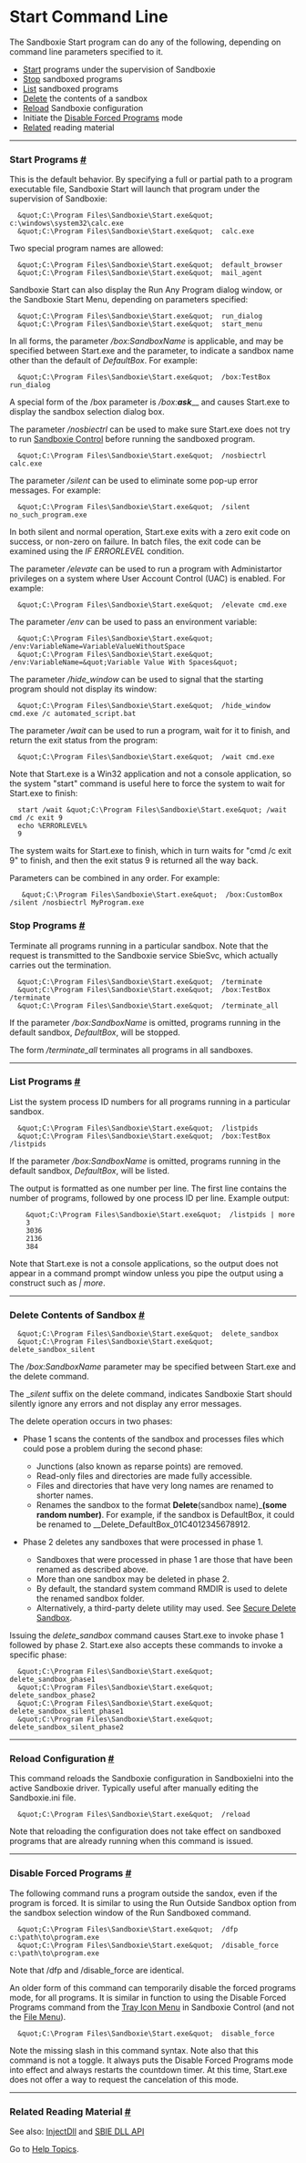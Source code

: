 # Start Command Line

The Sandboxie Start program can do any of the following, depending on command line parameters specified to it.

*   [Start](#start) programs under the supervision of Sandboxie
*   [Stop](#stop) sandboxed programs
*   [List](#list) sandboxed programs
*   [Delete](#delete) the contents of a sandbox
*   [Reload](#reload) Sandboxie configuration
*   Initiate the [Disable Forced Programs](#disableforce) mode
*   [Related](#related) reading material

* * *
### Start Programs  <a name="start" href="#start">#</a>

This is the default behavior. By specifying a full or partial path to a program executable file, Sandboxie Start will launch that program under the supervision of Sandboxie:
```
  &quot;C:\Program Files\Sandboxie\Start.exe&quot;  c:\windows\system32\calc.exe
  &quot;C:\Program Files\Sandboxie\Start.exe&quot;  calc.exe
```

Two special program names are allowed:
```
  &quot;C:\Program Files\Sandboxie\Start.exe&quot;  default_browser
  &quot;C:\Program Files\Sandboxie\Start.exe&quot;  mail_agent	
```

Sandboxie Start can also display the Run Any Program dialog window, or the Sandboxie Start Menu, depending on parameters specified:
```
  &quot;C:\Program Files\Sandboxie\Start.exe&quot;  run_dialog
  &quot;C:\Program Files\Sandboxie\Start.exe&quot;  start_menu	
```

In all forms, the parameter _/box:SandboxName_ is applicable, and may be specified between Start.exe and the parameter, to indicate a sandbox name other than the default of _DefaultBox_. For example:
```
  &quot;C:\Program Files\Sandboxie\Start.exe&quot;  /box:TestBox  run_dialog	
```

A special form of the /box parameter is _/box:_**_ask_**__ and causes Start.exe to display the sandbox selection dialog box.

The parameter _/nosbiectrl_ can be used to make sure Start.exe does not try to run [Sandboxie Control](SandboxieControl.md) before running the sandboxed program.
```
  &quot;C:\Program Files\Sandboxie\Start.exe&quot;  /nosbiectrl calc.exe	
```

The parameter _/silent_ can be used to eliminate some pop-up error messages. For example:
```
  &quot;C:\Program Files\Sandboxie\Start.exe&quot;  /silent  no_such_program.exe
```

In both silent and normal operation, Start.exe exits with a zero exit code on success, or non-zero on failure. In batch files, the exit code can be examined using the _IF ERRORLEVEL_ condition.

The parameter _/elevate_ can be used to run a program with Administartor privileges on a system where User Account Control (UAC) is enabled. For example:
```
  &quot;C:\Program Files\Sandboxie\Start.exe&quot;  /elevate cmd.exe	
```

The parameter _/env_ can be used to pass an environment variable:
```
  &quot;C:\Program Files\Sandboxie\Start.exe&quot;  /env:VariableName=VariableValueWithoutSpace
  &quot;C:\Program Files\Sandboxie\Start.exe&quot;  /env:VariableName=&quot;Variable Value With Spaces&quot;	
```

The parameter _/hide_window_ can be used to signal that the starting program should not display its window:
```
  &quot;C:\Program Files\Sandboxie\Start.exe&quot;  /hide_window cmd.exe /c automated_script.bat	
```

The parameter _/wait_ can be used to run a program, wait for it to finish, and return the exit status from the program:
```
  &quot;C:\Program Files\Sandboxie\Start.exe&quot;  /wait cmd.exe	
```

Note that Start.exe is a Win32 application and not a console application, so the system "start" command is useful here to force the system to wait for Start.exe to finish:
```
  start /wait &quot;C:\Program Files\Sandboxie\Start.exe&quot; /wait cmd /c exit 9
  echo %ERRORLEVEL%
  9	
```

The system waits for Start.exe to finish, which in turn waits for "cmd /c exit 9" to finish, and then the exit status 9 is returned all the way back.

Parameters can be combined in any order. For example:
```
   &quot;C:\Program Files\Sandboxie\Start.exe&quot;  /box:CustomBox /silent /nosbiectrl MyProgram.exe	
```

### Stop Programs <a name="stop" href="#stop">#</a>

Terminate all programs running in a particular sandbox. Note that the request is transmitted to the Sandboxie service SbieSvc, which actually carries out the termination.
```
  &quot;C:\Program Files\Sandboxie\Start.exe&quot;  /terminate
  &quot;C:\Program Files\Sandboxie\Start.exe&quot;  /box:TestBox  /terminate
  &quot;C:\Program Files\Sandboxie\Start.exe&quot;  /terminate_all
```

If the parameter _/box:SandboxName_ is omitted, programs running in the default sandbox, _DefaultBox_, will be stopped.

The form _/terminate_all_ terminates all programs in all sandboxes.

* * *

### List Programs <a name="list" href="#list">#</a>

List the system process ID numbers for all programs running in a particular sandbox.
```
  &quot;C:\Program Files\Sandboxie\Start.exe&quot;  /listpids
  &quot;C:\Program Files\Sandboxie\Start.exe&quot;  /box:TestBox  /listpids	
```

If the parameter _/box:SandboxName_ is omitted, programs running in the default sandbox, _DefaultBox_, will be listed.

The output is formatted as one number per line. The first line contains the number of programs, followed by one process ID per line. Example output:
```
    &quot;C:\Program Files\Sandboxie\Start.exe&quot;  /listpids | more
    3
    3036
    2136
    384	
```

Note that Start.exe is not a console applications, so the output does not appear in a command prompt window unless you pipe the output using a construct such as _| more_.

* * *

### Delete Contents of Sandbox <a name="delete" href="#delete">#</a>
```
  &quot;C:\Program Files\Sandboxie\Start.exe&quot;  delete_sandbox
  &quot;C:\Program Files\Sandboxie\Start.exe&quot;  delete_sandbox_silent	
```

The _/box:SandboxName_ parameter may be specified between Start.exe and the delete command.

The __silent_ suffix on the delete command, indicates Sandboxie Start should silently ignore any errors and not display any error messages.

The delete operation occurs in two phases:

*   Phase 1 scans the contents of the sandbox and processes files which could pose a problem during the second phase:
    *   Junctions (also known as reparse points) are removed.
    *   Read-only files and directories are made fully accessible.
    *   Files and directories that have very long names are renamed to shorter names.
    *   Renames the sandbox to the format __Delete__(sandbox name)___(some random number)__. For example, if the sandbox is DefaultBox, it could be renamed to __Delete_DefaultBox_01C4012345678912\.

*   Phase 2 deletes any sandboxes that were processed in phase 1\.
    *   Sandboxes that were processed in phase 1 are those that have been renamed as described above.
    *   More than one sandbox may be deleted in phase 2\.
    *   By default, the standard system command RMDIR is used to delete the renamed sandbox folder.
    *   Alternatively, a third-party delete utility may used. See [Secure Delete Sandbox](SecureDeleteSandbox.md).

Issuing the _delete_sandbox_ command causes Start.exe to invoke phase 1 followed by phase 2\. Start.exe also accepts these commands to invoke a specific phase:
```
  &quot;C:\Program Files\Sandboxie\Start.exe&quot;  delete_sandbox_phase1
  &quot;C:\Program Files\Sandboxie\Start.exe&quot;  delete_sandbox_phase2
  &quot;C:\Program Files\Sandboxie\Start.exe&quot;  delete_sandbox_silent_phase1
  &quot;C:\Program Files\Sandboxie\Start.exe&quot;  delete_sandbox_silent_phase2	
```

* * *

### Reload Configuration <a name="reload" href="#reload">#</a>

This command reloads the Sandboxie configuration in SandboxieIni into the active Sandboxie driver. Typically useful after manually editing the Sandboxie.ini file.
```
  &quot;C:\Program Files\Sandboxie\Start.exe&quot;  /reload	
```

Note that reloading the configuration does not take effect on sandboxed programs that are already running when this command is issued.

* * *

### Disable Forced Programs <a name="disableforce" href="#disableforce">#</a>

The following command runs a program outside the sandox, even if the program is forced. It is similar to using the Run Outside Sandbox option from the sandbox selection window of the Run Sandboxed command.
```
  &quot;C:\Program Files\Sandboxie\Start.exe&quot;  /dfp            c:\path\to\program.exe
  &quot;C:\Program Files\Sandboxie\Start.exe&quot;  /disable_force  c:\path\to\program.exe	
```

Note that /dfp and /disable_force are identical.

An older form of this command can temporarily disable the forced programs mode, for all programs. It is similar in function to using the Disable Forced Programs command from the [Tray Icon Menu](TrayIconMenu#disableforce) in Sandboxie Control (and not the [File Menu](FileMenu#disableforce)).
```
  &quot;C:\Program Files\Sandboxie\Start.exe&quot;  disable_force	
```

Note the missing slash in this command syntax. Note also that this command is not a toggle. It always puts the Disable Forced Programs mode into effect and always restarts the countdown timer. At this time, Start.exe does not offer a way to request the cancelation of this mode.

* * *

### Related Reading Material <a name="related" href="#related">#</a>

See also: [InjectDll](InjectDll.md) and [SBIE DLL API](SBIE_DLL_API)

Go to [Help Topics](HelpTopics.md).
